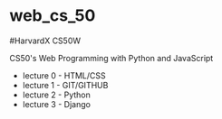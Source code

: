 # web_cs_50

#HarvardX CS50W

CS50's Web Programming with Python and JavaScript

- lecture 0 - HTML/CSS
- lecture 1 - GIT/GITHUB
- lecture 2 - Python
- lecture 3 - Django
